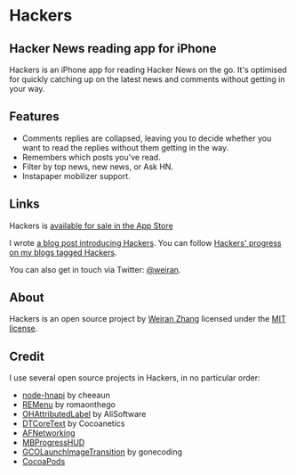 # Hackers

## Hacker News reading app for iPhone

Hackers is an iPhone app for reading Hacker News on the go. It's optimised for quickly catching up on the latest news and comments without getting in your way.

## Features

* Comments replies are collapsed, leaving you to decide whether you want to read the replies without them getting in the way.
* Remembers which posts you've read.
* Filter by top news, new news, or Ask HN.
* Instapaper mobilizer support.

## Links

Hackers is [available for sale in the App Store](https://itunes.apple.com/us/app/hackers-hacker-news-reading/id603503901)

I wrote [a blog post introducing Hackers](http://weiranzhang.com/blog/2013/3/hackers-a-hacker-news-app-for-iphone). You can follow [Hackers' progress on my blogs tagged Hackers](http://weiranzhang.com/?tag=hackers).

You can also get in touch via Twitter: [@weiran](https://twitter.com/weiran).

## About

Hackers is an open source project by [Weiran Zhang](http://weiranzhang.com) licensed under the [MIT license](http://opensource.org/licenses/MIT).

## Credit

I use several open source projects in Hackers, in no particular order:

* [node-hnapi](https://github.com/cheeaun/node-hnapi/) by cheeaun
* [REMenu](https://github.com/romaonthego/REMenu) by romaonthego
* [OHAttributedLabel](https://github.com/AliSoftware/OHAttributedLabel) by AliSoftware
* [DTCoreText](https://github.com/Cocoanetics/DTCoreText) by Cocoanetics
* [AFNetworking](https://github.com/AFNetworking/AFNetworking)
* [MBProgressHUD](https://github.com/jdg/MBProgressHUD)
* [GCOLaunchImageTransition](https://github.com/gonecoding/GCOLaunchImageTransition) by gonecoding
* [CocoaPods](https://github.com/CocoaPods/CocoaPods)
